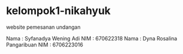 # kelompok1-nikahyuk

website pemesanan undangan

Nama : Syfanadya Wening Adi
NIM : 670622318
Nama : Dyna Rosalina Pangaribuan
NIM : 6706223016

